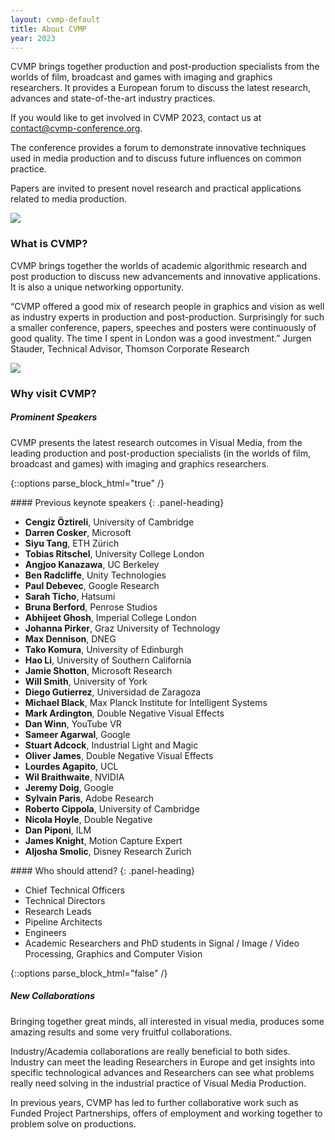 ```yaml
---
layout: cvmp-default
title: About CVMP
year: 2023
---
```


CVMP brings together production and post-production specialists from the worlds of film, broadcast and games with imaging and graphics researchers. It provides a European forum to discuss the latest research, advances and state-of-the-art industry practices.

If you would like to get involved in CVMP 2023, contact us at <contact@cvmp-conference.org>.

The conference provides a forum to demonstrate innovative techniques used in media production and to discuss future influences on common practice.

Papers are invited to present novel research and practical applications related to media production.

<img src="{{site.url}}/{{site.baseurl}}/img/cvmp/cvmp-audience.jpg" class="img-thumbnail">


### What is CVMP?

CVMP brings together the worlds of academic algorithmic research and post production to discuss new advancements and innovative applications. It is also a unique networking opportunity.

“CVMP offered a good mix of research people in graphics and vision as well as industry experts in production and post-production. Surprisingly for such a smaller conference, papers, speeches and posters were continuously of good quality. The time I spent in London was a good investment.” Jurgen Stauder, Technical Advisor, Thomson Corporate Research

<img src="{{site.url}}/{{site.baseurl}}/img/cvmp/cvmp-keynote.jpg" class="img-thumbnail">


### Why visit CVMP?

##### Prominent Speakers

CVMP presents the latest research outcomes in Visual Media, from the leading production and post-production specialists (in the worlds of film, broadcast and games) with imaging and graphics researchers.


{::options parse_block_html="true" /}

<div class="row">
<div class="col-xs-12 col-sm-7">

<div class="panel panel-default">
#### Previous keynote speakers
{: .panel-heading}
<div class="panel-body">

- **Cengiz Öztireli**, University of Cambridge
- **Darren Cosker**, Microsoft
- **Siyu Tang**, ETH Zürich
- **Tobias Ritschel**, University College London
- **Angjoo Kanazawa**, UC Berkeley
- **Ben Radcliffe**, Unity Technologies
- **Paul Debevec**, Google Research
- **Sarah Ticho**, Hatsumi
- **Bruna Berford**, Penrose Studios
- **Abhijeet Ghosh**, Imperial College London
- **Johanna Pirker**, Graz University of Technology
- **Max Dennison**, DNEG
- **Tako Komura**, University of Edinburgh
- **Hao Li**, University of Southern California
- **Jamie Shotton**, Microsoft Research
- **Will Smith**, University of York
- **Diego Gutierrez**, Universidad de Zaragoza
- **Michael Black**, Max Planck Institute for Intelligent Systems
- **Mark Ardington**, Double Negative Visual Effects
- **Dan Winn**, YouTube VR
- **Sameer Agarwal**, Google
- **Stuart Adcock**, Industrial Light and Magic
- **Oliver James**, Double Negative Visual Effects
- **Lourdes Agapito**, UCL
- **Wil Braithwaite**, NVIDIA
- **Jeremy Doig**, Google
- **Sylvain Paris**, Adobe Research
- **Roberto Cippola**, University of Cambridge
- **Nicola Hoyle**, Double Negative
- **Dan Piponi**, ILM
- **James Knight**, Motion Capture Expert
- **Aljosha Smolic**, Disney Research Zurich

</div>
</div>

</div>
<div class="col-xs-12 col-sm-5">

<div class="panel panel-default">
#### Who should attend?
{: .panel-heading}
<div class="panel-body">

-    Chief Technical Officers
-    Technical Directors
- Research Leads
-    Pipeline Architects
-    Engineers
-    Academic Researchers and PhD students in Signal / Image / Video Processing, Graphics and Computer Vision

</div>
</div>

</div>
</div>

{::options parse_block_html="false" /}


##### New Collaborations

Bringing together great minds, all interested in visual media, produces some amazing results and some very fruitful collaborations.

Industry/Academia collaborations are really beneficial to both sides. Industry can meet the leading Researchers in Europe and get insights into specific technological advances and Researchers can see what problems really need solving in the industrial practice of Visual Media Production.

In previous years, CVMP has led to further collaborative work such as Funded Project Partnerships, offers of employment and working together to problem solve on productions.

